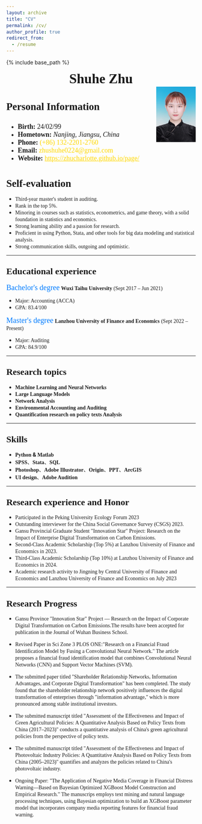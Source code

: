 ```yaml
---
layout: archive
title: "CV"
permalink: /cv/
author_profile: true
redirect_from:
  - /resume
---
```


{% include base_path %}

<div style="text-align: center;">
  <span style="font-size: 36px; font-family: Times New Roman; font-weight: bold;">Shuhe Zhu</span>
</div>

<div style="display: flex; justify-content: space-between; align-items: flex-start;">
  <div style="font-size: 18px; font-family: Times New Roman;">
    <h3 style="font-size: 27px;">Personal Information</h3>
    <ul>
      <li><strong>Birth:</strong> 24/02/99</li>
      <li><strong>Hometown:</strong> <em>Nanjing, Jiangsu, China</em></li>
      <li><strong>Phone:</strong> <span style="color: #FFD700;">(+86) 132-2201-2760</span></li>
      <li><strong>Email:</strong> <span style="color: #FFD700;">zhushuhe0224@gmail.com</span></li>
      <li><strong>Website:</strong> <a href="https://zhucharlotte.github.io/page/" style="color: #FFD700;">https://zhucharlotte.github.io/page/</a></li>
    </ul>
  </div> 
    <img src="../images/zhushuhe.jpg" alt="Your Image Description" style="max-width: 105px; height: auto;">
  </div>

### <span style="font-size: 27px; font-family: Times New Roman;">Self-evaluation</span>
* <span style="font-family: Georgia;">Third-year master's student in auditing.</span>
* <span style="font-family: Georgia;">Rank in the top 5%.</span>
* <span style="font-family: Georgia;">Minoring in courses such as statistics, econometrics, and game theory, with a solid foundation in statistics and economics.</span>
* <span style="font-family: Georgia;">Strong learning ability and a passion for research.</span>
* <span style="font-family: Georgia;">Proficient in using Python, Stata, and other tools for big data modeling and statistical analysis.</span>
* <span style="font-family: Georgia;">Strong communication skills, outgoing and optimistic.</span>

---

## <span style="font-size: 24px; font-family: Times New Roman;">Educational experience</span>

<span style="font-size: 20px;color: #007BFF; font-family: Georgia;">Bachelor's degree</span>
**<span style="font-family: Georgia;">Wuxi Taihu University</span>**<span style="font-family: Georgia;"> (Sept 2017 – Jun 2021)</span><br>
* <span style="font-family: Georgia;">Major: Accounting (ACCA)</span><br>
* <span style="font-family: Georgia;">GPA: 83.4/100</span><br>

<span style="font-size: 20px;color: #007BFF; font-family: Georgia;">Master's degree</span>
**<span style="font-family: Georgia;">Lanzhou University of Finance and Economics</span>** <span style="font-family: Georgia;">(Sept 2022 – Present)</span><br>
* <span style="font-family: Georgia;">Major: Auditing</span><br>
* <span style="font-family: Georgia;">GPA: 84.9/100</span>

---

## <span style="font-size: 24px; font-family:  Times New Roman;">Research topics</span>
- **<span style="font-family: Georgia;">Machine Learning and Neural Networks</span>**<span style="font-family: Georgia;">
- **<span style="font-family: Georgia;">Large Language Models</span>** <span style="font-family: Georgia;">
- **<span style="font-family: Georgia;">Network Analysis</span>**<span style="font-family: Georgia;">
- **<span style="font-family: Georgia;">Environmental Accounting and Auditing</span>**<span style="font-family: Georgia;">
- **<span style="font-family: Georgia;">Quantification research on policy texts Analysis</span>**<span style="font-family: Georgia;">

---

## <span style="font-size: 24px; font-family: Times New Roman;">Skills</span>
* **<span style="font-family: Georgia;">Python</span> & <span style="font-family: Georgia;">Matlab</span>**
* **<span style="font-family: Georgia;">SPSS</span>**、**<span style="font-family: Georgia;">Stata</span>**、**<span style="font-family: Georgia;">SQL</span>**
* **<span style="font-family: Georgia;">Photoshop</span>**、**<span style="font-family: Georgia;">Adobe Illustrator</span>**、**<span style="font-family: Georgia;">Origin</span>**、**<span style="font-family: Georgia;">PPT</span>**、**<span style="font-family: Georgia;">ArcGIS</span>**
* **<span style="font-family: Georgia;">UI design</span>**、**<span style="font-family: Georgia;">Adobe Audition</span>**



---

## <span style="font-size: 24px; font-family: Times New Roman;">Research  experience and Honor</span>

* <span style="font-family: Georgia;">Participated in the Peking University Ecology Forum 2023</span>
* <span style="font-family: Georgia;">Outstanding interviewer for the China Social Governance Survey (CSGS) 2023.</span>
* <span style="font-family: Georgia;">Gansu Provincial Graduate Student "Innovation Star" Project: Research on the Impact of Enterprise Digital Transformation on Carbon Emissions.</span>
* <span style="font-family: Georgia;">Second-Class Academic Scholarship (Top 5%) at Lanzhou University of Finance and Economics in 2023.</span>
* <span style="font-family: Georgia;">Third-Class Academic Scholarship (Top 10%) at Lanzhou University of Finance and Economics in 2024.</span>
* <span style="font-family: Georgia;">Academic research activity to Jingning by Central University of Finance and Economics and Lanzhou University of Finance and Economics on July 2023</span>

---

## <span style="font-size: 24px;font-family: Times New Roman;">Research Progress</span>

* <span style="font-family: Georgia;">Gansu Province "Innovation Star" Project — Research on the Impact of Corporate Digital Transformation on Carbon Emissions.The results have been accepted for publication in the Journal of Wuhan Business School.
</span>

* <span style="font-family: Georgia;">Revised Paper in Sci Zone 3 PLOS ONE:"Research on a Financial Fraud Identification Model by Fusing a Convolutional Neural Network." The article proposes a financial fraud identification model that combines Convolutional Neural Networks (CNN) and Support Vector Machines (SVM). </span>

* <span style="font-family: Georgia;">The submitted paper titled "Shareholder Relationship Networks, Information Advantages, and Corporate Digital Transformation" has been completed. The study found that the shareholder relationship network positively influences the digital transformation of enterprises through "information advantage," which is more pronounced among stable institutional investors.</span>

* <span style="font-family: Georgia;">The submitted manuscript titled "Assessment of the Effectiveness and Impact of Green Agricultural Policies: A Quantitative Analysis Based on Policy Texts from China (2017–2023)" conducts a quantitative analysis of China's green agricultural policies from the perspective of policy texts.</span>

* <span style="font-family: Georgia;">The submitted manuscript titled "Assessment of the Effectiveness and Impact of Photovoltaic Industry Policies: A Quantitative Analysis Based on Policy Texts from China (2005–2023)" quantifies and analyzes the policies related to China's photovoltaic industry.</span>

* <span style="font-family: Georgia;">Ongoing Paper: "The Application of Negative Media Coverage in Financial Distress Warning—Based on Bayesian Optimized XGBoost Model Construction and Empirical Research." The manuscrips employs text mining and natural language processing techniques, using Bayesian optimization to build an XGBoost parameter model that incorporates company media reporting features for financial fraud warning.</span>
